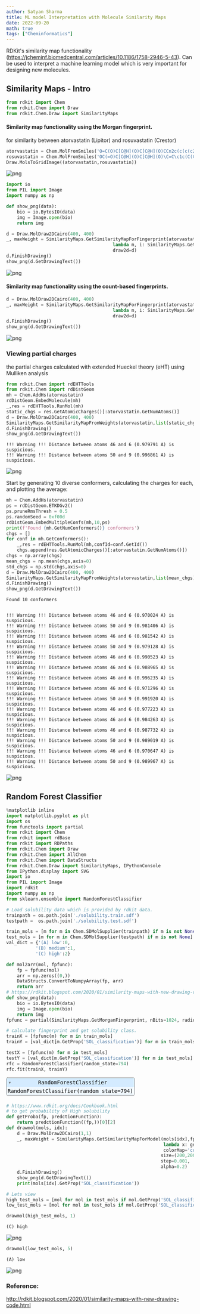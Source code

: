```yaml
---
author: Satyan Sharma
title: ML model Interpretation with Molecule Similarity Maps
date: 2022-09-20
math: true
tags: ["Cheminformatics"]
---
```


RDKit's similarity map functionality (https://jcheminf.biomedcentral.com/articles/10.1186/1758-2946-5-43).
Can be used to interpret a machine learning model which is very important for designing new molecules.

## Similarity Maps - Intro


```python
from rdkit import Chem
from rdkit.Chem import Draw
from rdkit.Chem.Draw import SimilarityMaps
```

#### Similarity map functionality using the Morgan fingerprint.

for similarity between atorvastatin (Lipitor) and rosuvastatin (Crestor)


```python
atorvastatin = Chem.MolFromSmiles('O=C(O)C[C@H](O)C[C@H](O)CCn2c(c(c(c2c1ccc(F)cc1)c3ccccc3)C(=O)Nc4ccccc4)C(C)C')
rosuvastatin = Chem.MolFromSmiles('OC(=O)C[C@H](O)C[C@H](O)\C=C\c1c(C(C)C)nc(N(C)S(=O)(=O)C)nc1c2ccc(F)cc2')
Draw.MolsToGridImage((atorvastatin,rosuvastatin))
```




    
![png](/simMaps_3_0.png)
    




```python
import io
from PIL import Image
import numpy as np
```


```python
def show_png(data):
    bio = io.BytesIO(data)
    img = Image.open(bio)
    return img
```


```python
d = Draw.MolDraw2DCairo(400, 400)
_, maxWeight = SimilarityMaps.GetSimilarityMapForFingerprint(atorvastatin, rosuvastatin, 
                                        lambda m, i: SimilarityMaps.GetMorganFingerprint(m, i, radius=2, fpType='bv'), 
                                        draw2d=d)
d.FinishDrawing()
show_png(d.GetDrawingText())
```




    
![png](/simMaps_6_0.png)
    



#### Similarity map functionality using the count-based fingerprints.


```python
d = Draw.MolDraw2DCairo(400, 400)
_, maxWeight = SimilarityMaps.GetSimilarityMapForFingerprint(atorvastatin, rosuvastatin, 
                                        lambda m, i: SimilarityMaps.GetMorganFingerprint(m, i, radius=2, fpType='count'), 
                                        draw2d=d)
d.FinishDrawing()
show_png(d.GetDrawingText())
```




    
![png](/simMaps_8_0.png)
    



### Viewing partial charges

the partial charges calculated with extended Hueckel theory (eHT) using Mulliken analysis


```python
from rdkit.Chem import rdEHTTools
from rdkit.Chem import rdDistGeom
mh = Chem.AddHs(atorvastatin)
rdDistGeom.EmbedMolecule(mh)
_,res = rdEHTTools.RunMol(mh)
static_chgs = res.GetAtomicCharges()[:atorvastatin.GetNumAtoms()]
d = Draw.MolDraw2DCairo(400, 400)
SimilarityMaps.GetSimilarityMapFromWeights(atorvastatin,list(static_chgs),draw2d=d)
d.FinishDrawing()
show_png(d.GetDrawingText())
```

    !!! Warning !!! Distance between atoms 46 and 6 (0.979791 A) is suspicious.
    !!! Warning !!! Distance between atoms 50 and 9 (0.996861 A) is suspicious.





    
![png](/simMaps_10_1.png)
    



Start by generating 10 diverse conformers, calculating the charges for each, and plotting the average:


```python
mh = Chem.AddHs(atorvastatin)
ps = rdDistGeom.ETKDGv2()
ps.pruneRmsThresh = 0.5
ps.randomSeed = 0xf00d
rdDistGeom.EmbedMultipleConfs(mh,10,ps)
print(f'Found {mh.GetNumConformers()} conformers')
chgs = []
for conf in mh.GetConformers():
    _,res = rdEHTTools.RunMol(mh,confId=conf.GetId())
    chgs.append(res.GetAtomicCharges()[:atorvastatin.GetNumAtoms()])
chgs = np.array(chgs)
mean_chgs = np.mean(chgs,axis=0)
std_chgs = np.std(chgs,axis=0)
d = Draw.MolDraw2DCairo(400, 400)
SimilarityMaps.GetSimilarityMapFromWeights(atorvastatin,list(mean_chgs),draw2d=d)
d.FinishDrawing()
show_png(d.GetDrawingText())
```

    Found 10 conformers


    !!! Warning !!! Distance between atoms 46 and 6 (0.970024 A) is suspicious.
    !!! Warning !!! Distance between atoms 50 and 9 (0.981406 A) is suspicious.
    !!! Warning !!! Distance between atoms 46 and 6 (0.981542 A) is suspicious.
    !!! Warning !!! Distance between atoms 50 and 9 (0.979128 A) is suspicious.
    !!! Warning !!! Distance between atoms 46 and 6 (0.990523 A) is suspicious.
    !!! Warning !!! Distance between atoms 46 and 6 (0.988965 A) is suspicious.
    !!! Warning !!! Distance between atoms 46 and 6 (0.996235 A) is suspicious.
    !!! Warning !!! Distance between atoms 46 and 6 (0.971296 A) is suspicious.
    !!! Warning !!! Distance between atoms 50 and 9 (0.991920 A) is suspicious.
    !!! Warning !!! Distance between atoms 46 and 6 (0.977223 A) is suspicious.
    !!! Warning !!! Distance between atoms 46 and 6 (0.984263 A) is suspicious.
    !!! Warning !!! Distance between atoms 46 and 6 (0.987732 A) is suspicious.
    !!! Warning !!! Distance between atoms 50 and 9 (0.989019 A) is suspicious.
    !!! Warning !!! Distance between atoms 46 and 6 (0.970647 A) is suspicious.
    !!! Warning !!! Distance between atoms 50 and 9 (0.989967 A) is suspicious.





    
![png](/simMaps_12_2.png)
    



## Random Forest Classifier


```python
%matplotlib inline
import matplotlib.pyplot as plt
import os
from functools import partial
from rdkit import Chem
from rdkit import rdBase
from rdkit import RDPaths
from rdkit.Chem import Draw
from rdkit.Chem import AllChem
from rdkit.Chem import DataStructs
from rdkit.Chem.Draw import SimilarityMaps, IPythonConsole
from IPython.display import SVG
import io
from PIL import Image
import rdkit
import numpy as np
from sklearn.ensemble import RandomForestClassifier
```


```python
# Load solubility data which is provided by rdkit data.
trainpath = os.path.join('./solubility.train.sdf')
testpath =  os.path.join('./solubility.test.sdf')
```


```python
train_mols = [m for m in Chem.SDMolSupplier(trainpath) if m is not None]
test_mols = [m for m in Chem.SDMolSupplier(testpath) if m is not None]
val_dict = {'(A) low':0,
           '(B) medium':1,
           '(C) high':2}
```


```python
def mol2arr(mol, fpfunc):
    fp = fpfunc(mol)
    arr = np.zeros((0,))
    DataStructs.ConvertToNumpyArray(fp, arr)
    return arr
# https://rdkit.blogspot.com/2020/01/similarity-maps-with-new-drawing-code.html
def show_png(data):
    bio = io.BytesIO(data)
    img = Image.open(bio)
    return img
fpfunc = partial(SimilarityMaps.GetMorganFingerprint, nBits=1024, radius=2)
```


```python
# calculate fingerprint and get solubility class.
trainX = [fpfunc(m) for m in train_mols]
trainY = [val_dict[m.GetProp('SOL_classification')] for m in train_mols]

testX = [fpfunc(m) for m in test_mols]
testY = [val_dict[m.GetProp('SOL_classification')] for m in test_mols]
rfc = RandomForestClassifier(random_state=794)
rfc.fit(trainX, trainY)
```




<style>#sk-container-id-1 {color: black;}#sk-container-id-1 pre{padding: 0;}#sk-container-id-1 div.sk-toggleable {background-color: white;}#sk-container-id-1 label.sk-toggleable__label {cursor: pointer;display: block;width: 100%;margin-bottom: 0;padding: 0.3em;box-sizing: border-box;text-align: center;}#sk-container-id-1 label.sk-toggleable__label-arrow:before {content: "▸";float: left;margin-right: 0.25em;color: #696969;}#sk-container-id-1 label.sk-toggleable__label-arrow:hover:before {color: black;}#sk-container-id-1 div.sk-estimator:hover label.sk-toggleable__label-arrow:before {color: black;}#sk-container-id-1 div.sk-toggleable__content {max-height: 0;max-width: 0;overflow: hidden;text-align: left;background-color: #f0f8ff;}#sk-container-id-1 div.sk-toggleable__content pre {margin: 0.2em;color: black;border-radius: 0.25em;background-color: #f0f8ff;}#sk-container-id-1 input.sk-toggleable__control:checked~div.sk-toggleable__content {max-height: 200px;max-width: 100%;overflow: auto;}#sk-container-id-1 input.sk-toggleable__control:checked~label.sk-toggleable__label-arrow:before {content: "▾";}#sk-container-id-1 div.sk-estimator input.sk-toggleable__control:checked~label.sk-toggleable__label {background-color: #d4ebff;}#sk-container-id-1 div.sk-label input.sk-toggleable__control:checked~label.sk-toggleable__label {background-color: #d4ebff;}#sk-container-id-1 input.sk-hidden--visually {border: 0;clip: rect(1px 1px 1px 1px);clip: rect(1px, 1px, 1px, 1px);height: 1px;margin: -1px;overflow: hidden;padding: 0;position: absolute;width: 1px;}#sk-container-id-1 div.sk-estimator {font-family: monospace;background-color: #f0f8ff;border: 1px dotted black;border-radius: 0.25em;box-sizing: border-box;margin-bottom: 0.5em;}#sk-container-id-1 div.sk-estimator:hover {background-color: #d4ebff;}#sk-container-id-1 div.sk-parallel-item::after {content: "";width: 100%;border-bottom: 1px solid gray;flex-grow: 1;}#sk-container-id-1 div.sk-label:hover label.sk-toggleable__label {background-color: #d4ebff;}#sk-container-id-1 div.sk-serial::before {content: "";position: absolute;border-left: 1px solid gray;box-sizing: border-box;top: 0;bottom: 0;left: 50%;z-index: 0;}#sk-container-id-1 div.sk-serial {display: flex;flex-direction: column;align-items: center;background-color: white;padding-right: 0.2em;padding-left: 0.2em;position: relative;}#sk-container-id-1 div.sk-item {position: relative;z-index: 1;}#sk-container-id-1 div.sk-parallel {display: flex;align-items: stretch;justify-content: center;background-color: white;position: relative;}#sk-container-id-1 div.sk-item::before, #sk-container-id-1 div.sk-parallel-item::before {content: "";position: absolute;border-left: 1px solid gray;box-sizing: border-box;top: 0;bottom: 0;left: 50%;z-index: -1;}#sk-container-id-1 div.sk-parallel-item {display: flex;flex-direction: column;z-index: 1;position: relative;background-color: white;}#sk-container-id-1 div.sk-parallel-item:first-child::after {align-self: flex-end;width: 50%;}#sk-container-id-1 div.sk-parallel-item:last-child::after {align-self: flex-start;width: 50%;}#sk-container-id-1 div.sk-parallel-item:only-child::after {width: 0;}#sk-container-id-1 div.sk-dashed-wrapped {border: 1px dashed gray;margin: 0 0.4em 0.5em 0.4em;box-sizing: border-box;padding-bottom: 0.4em;background-color: white;}#sk-container-id-1 div.sk-label label {font-family: monospace;font-weight: bold;display: inline-block;line-height: 1.2em;}#sk-container-id-1 div.sk-label-container {text-align: center;}#sk-container-id-1 div.sk-container {/* jupyter's `normalize.less` sets `[hidden] { display: none; }` but bootstrap.min.css set `[hidden] { display: none !important; }` so we also need the `!important` here to be able to override the default hidden behavior on the sphinx rendered scikit-learn.org. See: https://github.com/scikit-learn/scikit-learn/issues/21755 */display: inline-block !important;position: relative;}#sk-container-id-1 div.sk-text-repr-fallback {display: none;}</style><div id="sk-container-id-1" class="sk-top-container"><div class="sk-text-repr-fallback"><pre>RandomForestClassifier(random_state=794)</pre><b>In a Jupyter environment, please rerun this cell to show the HTML representation or trust the notebook. <br />On GitHub, the HTML representation is unable to render, please try loading this page with nbviewer.org.</b></div><div class="sk-container" hidden><div class="sk-item"><div class="sk-estimator sk-toggleable"><input class="sk-toggleable__control sk-hidden--visually" id="sk-estimator-id-1" type="checkbox" checked><label for="sk-estimator-id-1" class="sk-toggleable__label sk-toggleable__label-arrow">RandomForestClassifier</label><div class="sk-toggleable__content"><pre>RandomForestClassifier(random_state=794)</pre></div></div></div></div></div>




```python
# https://www.rdkit.org/docs/Cookbook.html
# to get probability of High solubility
def getProba(fp, predctionFunction):
    return predctionFunction((fp,))[0][2]
def drawmol(mols, idx):
    d = Draw.MolDraw2DCairo(1,1)
    _, maxWeight = SimilarityMaps.GetSimilarityMapForModel(mols[idx],fpfunc, 
                                                           lambda x: getProba(x, rfc.predict_proba),
                                                           colorMap='coolwarm',
                                                          size=(200,200),
                                                          step=0.001,
                                                          alpha=0.2)
    d.FinishDrawing()
    show_png(d.GetDrawingText())
    print(mols[idx].GetProp('SOL_classification'))

```


```python
# Lets view 
high_test_mols = [mol for mol in test_mols if mol.GetProp('SOL_classification') == '(C) high']
low_test_mols = [mol for mol in test_mols if mol.GetProp('SOL_classification') == '(A) low']

```


```python
drawmol(high_test_mols, 1)
```

    (C) high



    
![png](/simMaps_21_1.png)
    



```python
drawmol(low_test_mols, 5)
```

    (A) low



    
![png](/simMaps_22_1.png)
    


### Reference:

http://rdkit.blogspot.com/2020/01/similarity-maps-with-new-drawing-code.html


